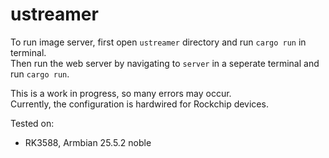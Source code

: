 # ustreamer

To run image server, first open `ustreamer` directory and run `cargo run` in terminal. \
Then run the web server by navigating to `server` in a seperate terminal and run `cargo run`.

This is a work in progress, so many errors may occur. \
Currently, the configuration is hardwired for Rockchip devices. 

Tested on:
* RK3588, Armbian 25.5.2 noble
